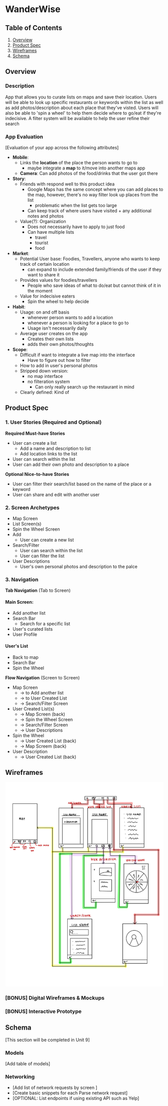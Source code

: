 # WanderWise

## Table of Contents

1. [Overview](#Overview)
2. [Product Spec](#Product-Spec)
3. [Wireframes](#Wireframes)
4. [Schema](#Schema)

## Overview

### Description

App that allows you to curate lists on maps and save their location. Users will be able to look up specific restaurants or keywords within the list as well as add photos/description about each place that they've visted. Users will also be able to 'spin a wheel' to help them decide where to go/eat if they're indecisive. A filter system will be available to help the user refine their search

### App Evaluation

[Evaluation of your app across the following attributes]
* **Mobile**:
    * Links the **location** of the place the person wants to go to
        * maybe integrate a **map** to it/move into another maps app
    * **Camera**: Can add photos of the food/drinks that the user got there
* **Story**:
    * Friends with respond well to this product idea
        * Google Maps has the same concept where you can add places to the map, however, there's no way filter look up places from the list
            * problematic when the list gets too large
        * Can keep track of where users have visited + any additional notes and photos
    * Value(?): Organization
        * Does not necessarily have to apply to just food
        * Can have multiple lists
            * travel
            * tourist
            * food
* **Market**:
    * Potential User base: Foodies, Travellers, anyone who wants to keep track of certain location
        * can expand to include extended family/friends of the user if they want to share it
    * Provides values for foodies/travellers
        * People who save ideas of what to do/eat but cannot think of it in the moment
    * Value for indecisive eaters
        * Spin the wheel to help decide
* **Habit**:
    * Usage: on and off basis
        * whenever person wants to add a location
        * whenever a person is looking for a place to go to
        * Usage isn't necessarily daily
    * Average user creates on the app
        * Creates their own lists
        * adds their own photos/thoughts
* **Scope**:
    * Difficult if want to integrate a live map into the interface
        * Have to figure out how to filter
    * How to add in user's personal photos 
    * Stripped down version:
        * no map interface
        * no filteration system
            * Can only really search up the restaurant in mind
    * Clearly defined: Kind of

## Product Spec

### 1. User Stories (Required and Optional)

**Required Must-have Stories**

* User can create a list
  * Add a name and description to list
  * Add location links to the list
* User can search within the list
* User can add their own photo and description to a place 

**Optional Nice-to-have Stories**

* User can filter their search/list based on the name of the place or a keyword
* User can share and edit with another user

### 2. Screen Archetypes

* Map Screen
* List Screen(s)
* Spin the Wheel Screen
* Add
  * User can create a new list 
* Search/Filter
  * User can search within the list
  * User can filter the list
* User Descriptions
  * User's own personal photos and description to the palce

### 3. Navigation

**Tab Navigation** (Tab to Screen)

#### Main Screen:

* Add another list 
* Search Bar
  * Search for a specific list
* User's curated lists
* User Profile

#### User's List
* Back to map
* Search Bar
* Spin the Wheel

**Flow Navigation** (Screen to Screen)

* Map Screen 
  * -> to Add another list  
  * -> to User Created List
  * -> Search/Filter Screen
* User Created List(s)
  * -> Map Screen (back)
  * -> Spin the Wheel Screen
  * -> Search/Filter Screen
  * -> User Descriptions
* Spin the Wheel 
  * -> User Created List (back)
  * -> Map Screem (back)
* User Description
  * -> User Created List (back)

## Wireframes

![Wireframe](wireframe.jpg)

### [BONUS] Digital Wireframes & Mockups

### [BONUS] Interactive Prototype

## Schema 

[This section will be completed in Unit 9]

### Models

[Add table of models]

### Networking

- [Add list of network requests by screen ]
- [Create basic snippets for each Parse network request]
- [OPTIONAL: List endpoints if using existing API such as Yelp]